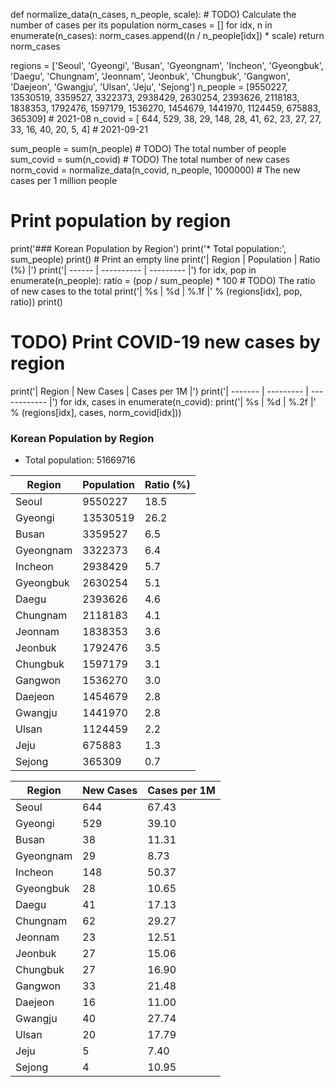 def normalize_data(n_cases, n_people, scale):
    # TODO) Calculate the number of cases per its population
    norm_cases = []
    for idx, n in enumerate(n_cases):
        norm_cases.append((n / n_people[idx]) * scale)
    return norm_cases

regions  = ['Seoul', 'Gyeongi', 'Busan', 'Gyeongnam', 'Incheon', 'Gyeongbuk', 'Daegu', 'Chungnam', 'Jeonnam', 'Jeonbuk', 'Chungbuk', 'Gangwon', 'Daejeon', 'Gwangju', 'Ulsan', 'Jeju', 'Sejong']
n_people = [9550227,  13530519, 3359527,     3322373,   2938429,     2630254, 2393626,    2118183,   1838353,   1792476,    1597179,   1536270,   1454679,   1441970, 1124459, 675883,   365309] # 2021-08
n_covid  = [    644,       529,      38,          29,       148,          28,      41,         62,        23,        27,         27,        33,        16,        40,      20,      5,        4] # 2021-09-21

sum_people = sum(n_people) # TODO) The total number of people
sum_covid = sum(n_covid) # TODO) The total number of new cases
norm_covid = normalize_data(n_covid, n_people, 1000000) # The new cases per 1 million people

# Print population by region
print('### Korean Population by Region')
print('* Total population:', sum_people)
print() # Print an empty line
print('| Region | Population | Ratio (%) |')
print('| ------ | ---------- | --------- |')
for idx, pop in enumerate(n_people):
    ratio = (pop / sum_people) * 100 # TODO) The ratio of new cases to the total
    print('| %s | %d | %.1f |' % (regions[idx], pop, ratio))
print()

# TODO) Print COVID-19 new cases by region
print('| Region  | New Cases | Cases per 1M |')
print('| ------- | --------- | ------------ |')
for idx, cases in enumerate(n_covid):
    print('| %s | %d | %.2f |' % (regions[idx], cases, norm_covid[idx]))



### Korean Population by Region
* Total population: 51669716

| Region | Population | Ratio (%) |
| ------ | ---------- | --------- |
| Seoul | 9550227 | 18.5 |
| Gyeongi | 13530519 | 26.2 |
| Busan | 3359527 | 6.5 |
| Gyeongnam | 3322373 | 6.4 |
| Incheon | 2938429 | 5.7 |
| Gyeongbuk | 2630254 | 5.1 |
| Daegu | 2393626 | 4.6 |
| Chungnam | 2118183 | 4.1 |
| Jeonnam | 1838353 | 3.6 |
| Jeonbuk | 1792476 | 3.5 |
| Chungbuk | 1597179 | 3.1 |
| Gangwon | 1536270 | 3.0 |
| Daejeon | 1454679 | 2.8 |
| Gwangju | 1441970 | 2.8 |
| Ulsan | 1124459 | 2.2 |
| Jeju | 675883 | 1.3 |
| Sejong | 365309 | 0.7 |

| Region  | New Cases | Cases per 1M |
| ------- | --------- | ------------ |
| Seoul | 644 | 67.43 |
| Gyeongi | 529 | 39.10 |
| Busan | 38 | 11.31 |
| Gyeongnam | 29 | 8.73 |
| Incheon | 148 | 50.37 |
| Gyeongbuk | 28 | 10.65 |
| Daegu | 41 | 17.13 |
| Chungnam | 62 | 29.27 |
| Jeonnam | 23 | 12.51 |
| Jeonbuk | 27 | 15.06 |
| Chungbuk | 27 | 16.90 |
| Gangwon | 33 | 21.48 |
| Daejeon | 16 | 11.00 |
| Gwangju | 40 | 27.74 |
| Ulsan | 20 | 17.79 |
| Jeju | 5 | 7.40 |
| Sejong | 4 | 10.95 |
